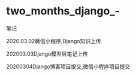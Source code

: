 # two_months_django_-
笔记 

2020.03.02微信小程序,Django知识上传



202003.03Django模型层笔记上传



20200304Django博客项目提交,微信小程序项目提交
